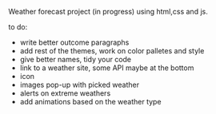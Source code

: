Weather forecast project (in progress) using html,css and js. 

to do:
- write better outcome paragraphs
- add rest of the themes, work on color palletes and style
- give better names, tidy your code
- link to a weather site, some API maybe at the bottom
- icon
- images pop-up with picked weather
- alerts on extreme weathers
- add animations based on the weather type